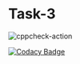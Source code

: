 # Task-3

![cppcheck-action](https://github.com/moulesh23/Task-3/workflows/cppcheck-action/badge.svg)



[![Codacy Badge](https://app.codacy.com/project/badge/Grade/f68513637fd54bd3a4d1e18926853b8b)](https://www.codacy.com/manual/moulesh23/Task-3?utm_source=github.com&amp;utm_medium=referral&amp;utm_content=moulesh23/Task-3&amp;utm_campaign=Badge_Grade)



